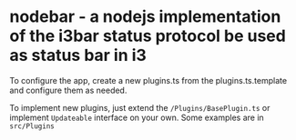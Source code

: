 # nodebar - a nodejs implementation of the i3bar status protocol be used as status bar in i3

To configure the app, create a new plugins.ts from the plugins.ts.template and configure them as needed.

To implement new plugins, just extend the `/Plugins/BasePlugin.ts` or implement `Updateable` interface on your own.
Some examples are in `src/Plugins`
